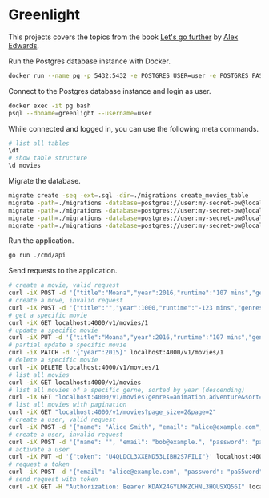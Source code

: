 # Greenlight
This projects covers the topics from the book [Let's go further](https://lets-go-further.alexedwards.net/) by [Alex Edwards](https://github.com/alexedwards).

Run the Postgres database instance with Docker.
```bash
docker run --name pg -p 5432:5432 -e POSTGRES_USER=user -e POSTGRES_PASSWORD=my-secret-pw -e POSTGRES_DB=greenlight -d postgres:16
```

Connect to the Postgres database instance and login as user.
```bash
docker exec -it pg bash
psql --dbname=greenlight --username=user
```

While connected and logged in, you can use the following meta commands.
```bash
# list all tables
\dt
# show table structure
\d movies
```

Migrate the database.
```bash
migrate create -seq -ext=.sql -dir=./migrations create_movies_table
migrate -path=./migrations -database=postgres://user:my-secret-pw@localhost:5432/greenlight?sslmode=disable up
migrate -path=./migrations -database=postgres://user:my-secret-pw@localhost:5432/greenlight?sslmode=disable goto 1
migrate -path=./migrations -database=postgres://user:my-secret-pw@localhost:5432/greenlight?sslmode=disable version
migrate -path=./migrations -database=postgres://user:my-secret-pw@localhost:5432/greenlight?sslmode=disable force 1
```

Run the application.
```bash
go run ./cmd/api
```

Send requests to the application.
```bash
# create a movie, valid request
curl -iX POST -d '{"title":"Moana","year":2016,"runtime":"107 mins","genres":["animation","adventure"]}' localhost:4000/v1/movies
# create a move, invalid request
curl -iX POST -d '{"title":"","year":1000,"runtime":"-123 mins","genres":["sci-fi","sci-fi"]}' localhost:4000/v1/movies
# get a specific movie
curl -iX GET localhost:4000/v1/movies/1
# update a specific movie
curl -iX PUT -d '{"title":"Moana","year":2016,"runtime":"107 mins","genres":["animation","adventure","musical"]}' localhost:4000/v1/movies/1
# partial update a specific movie
curl -iX PATCH -d '{"year":2015}' localhost:4000/v1/movies/1
# delete a specific movie
curl -iX DELETE localhost:4000/v1/movies/1
# list all movies
curl -iX GET localhost:4000/v1/movies
# list all movies of a specific gerne, sorted by year (descending)
curl -iX GET "localhost:4000/v1/movies?genres=animation,adventure&sort=-year"
# list all movies with pagination
curl -iX GET "localhost:4000/v1/movies?page_size=2&page=2"
# create a user, valid request
curl -iX POST -d '{"name": "Alice Smith", "email": "alice@example.com", "password": "pa55word"}' localhost:4000/v1/users
# create a user, invalid request
curl -iX POST -d '{"name": "", "email": "bob@example.", "password": "pass"}' localhost:4000/v1/users
# activate a user
curl -iX PUT -d '{"token": "U4QLDCL3XXEND53LIBH2S7FILI"}' localhost:4000/v1/users/activated
# request a token
curl -iX POST -d '{"email": "alice@example.com", "password": "pa55word"}' localhost:4000/v1/tokens/authentication
# send request with token
curl -iX GET -H "Authorization: Bearer KDAX24GYLMKZCHNL3HQUSXQ56I" localhost:4000/v1/healthcheck
```
